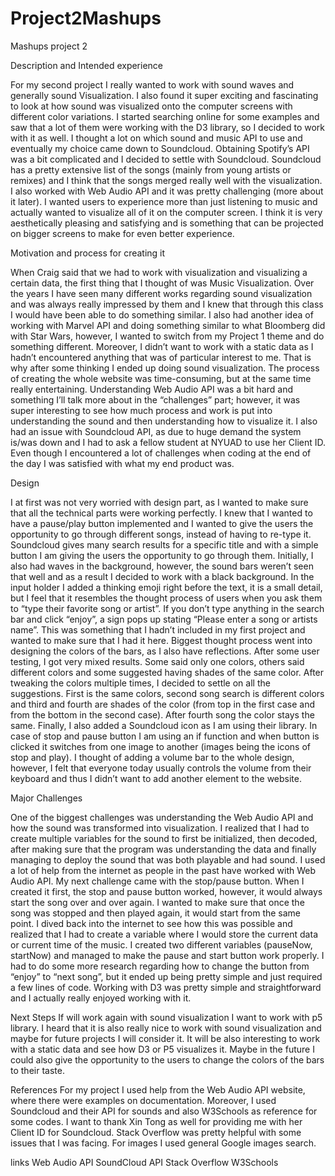 # Project2Mashups
Mashups project 2

Description and Intended experience

For my second project I really wanted to work with sound waves and generally sound Visualization. I also found it super exciting and fascinating to look at how sound was visualized onto the computer screens with different color variations. I started searching online for some examples and saw that a lot of them were working with the D3 library, so I decided to work with it as well. I thought a lot on which sound and music API to use and eventually my choice came down to Soundcloud. Obtaining Spotify’s API was a bit complicated and I decided to settle with Soundcloud. Soundcloud has a pretty extensive list of the songs (mainly from young artists or remixes) and I think that the songs merged really well with the visualization. I also worked with Web Audio API and it was pretty challenging (more about it later). I wanted users to experience more than just listening to music and actually wanted to visualize all of it on the computer screen. I think it is very aesthetically pleasing and satisfying and is something that can be projected on bigger screens to make for even better experience.

Motivation and process for creating it

When Craig said that we had to work with visualization and visualizing a certain data, the first thing that I thought of was Music Visualization. Over the years I have seen many different works regarding sound visualization and was always really impressed by them and I knew that through this class I would have been able to do something similar. I also had another idea of working with Marvel API and doing something similar to what Bloomberg did with Star Wars, however, I wanted to switch from my Project 1 theme and do something different. Moreover, I didn’t want to work with a static data as I hadn’t encountered anything that was of particular interest to me. That is why after some thinking I ended up doing sound visualization. The process of creating the whole website was time-consuming, but at the same time really entertaining. Understanding Web Audio API was a bit hard and something I’ll talk more about in the “challenges” part; however, it was super interesting to see how much process and work is put into understanding the sound and then understanding how to visualize it. I also had an issue with Soundcloud API, as due to huge demand the system is/was down and I had to ask a fellow student at NYUAD to use her Client ID. Even though I encountered a lot of challenges when coding at the end of the day I was satisfied with what my end product was.

Design

I at first was not very worried with design part, as I wanted to make sure that all the technical parts were working perfectly. I knew that I wanted to have a pause/play button implemented and I wanted to give the users the opportunity to go through different songs, instead of having to re-type it. Soundcloud gives many search results for a specific title and with a simple button I am giving the users the opportunity to go through them. Initially, I also had waves in the background, however, the sound bars weren’t seen that well and as a result I decided to work with a black background. In the input holder I added a thinking emoji right before the text, it is a small detail, but I feel that it resembles the thought process of users when you ask them to “type their favorite song or artist”. If you don’t type anything in the search bar and click “enjoy”, a sign pops up stating “Please enter a song or artists name”. This was something that I hadn’t included in my first project and wanted to make sure that I had it here. Biggest thought process went into designing the colors of the bars, as I also have reflections. After some user testing, I got very mixed results. Some said only one colors, others said different colors and some suggested having shades of the same color. After tweaking the colors multiple times, I decided to settle on all the suggestions. First is the same colors, second song search is different colors and third and fourth are shades of the color (from top in the first case and from the bottom in the second case). After fourth song the color stays the same. Finally, I also added a Soundcloud icon as I am using their library. In case of stop and pause button I am using an if function and when button is clicked it switches from one image to another (images being the icons of stop and play). I thought of adding a volume bar to the whole design, however, I felt that everyone today usually controls the volume from their keyboard and thus I didn’t want to add another element to the website.

Major Challenges

One of the biggest challenges was understanding the Web Audio API and how the sound was transformed into visualization. I realized that I had to create multiple variables for the sound to first be initialized, then decoded, after making sure that the program was understanding the data and finally managing to deploy the sound that was both playable and had sound. I used a lot of help from the internet as people in the past have worked with Web Audio API. My next challenge came with the stop/pause button. When I created it first, the stop and pause button worked, however, it would always start the song over and over again. I wanted to make sure that once the song was stopped and then played again, it would start from the same point. I dived back into the internet to see how this was possible and realized that I had to create a variable where I would store the current data or current time of the music. I created two different variables (pauseNow, startNow) and managed to make the pause and start button work properly. I had to do some more research regarding how to change the button from “enjoy” to “next song”, but it ended up being pretty simple and just required a few lines of code. Working with D3 was pretty simple and straightforward and I actually really enjoyed working with it.

Next Steps
If will work again with sound visualization I want to work with p5 library. I heard that it is also really nice to work with sound visualization and maybe for future projects I will consider it. It will be also interesting to work with a static data and see how D3 or P5 visualizes it. Maybe in the future I could also give the opportunity to the users to change the colors of the bars to their taste.

References
For my project I used help from the Web Audio API website, where there were examples on documentation. Moreover, I used Soundcloud and their API for sounds and also W3Schools as reference for some codes. I want to thank Xin Tong as well for providing me with her Client ID for Soundcloud. Stack Overflow was pretty helpful with some issues that I was facing. For images I used general Google images search.

links
Web Audio API SoundCloud API Stack Overflow W3Schools
